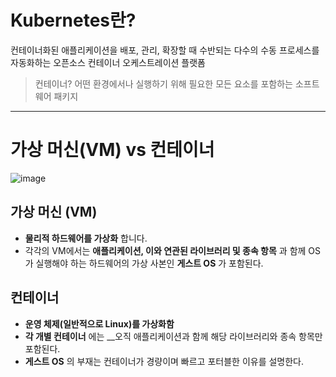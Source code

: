# Kubernetes란?

컨테이너화된 애플리케이션을 배포, 관리, 확장할 때 수반되는 다수의 수동 프로세스를 자동화하는 오픈소스 컨테이너 오케스트레이션 플랫폼

> 컨테이너? 어떤 환경에서나 실행하기 위해 필요한 모든 요소를 포함하는 소프트웨어 패키지

---

# 가상 머신(VM) vs 컨테이너

![image](https://user-images.githubusercontent.com/54052704/223016571-340cbfc7-9c2f-4253-8d0f-81088231b73e.png)

## 가상 머신 (VM)

- __물리적 하드웨어를 가상화__ 합니다.
- 각각의 VM에서는 __애플리케이션, 이와 연관된 라이브러리 및 종속 항목__ 과 함께 OS가 실행해야 하는 하드웨어의 가상 사본인 __게스트 OS__ 가 포함된다.

## 컨테이너

- __운영 체제(일반적으로 Linux)를 가상화함__
- __각 개별 컨테이너__ 에는 __오직 애플리케이션과 함께 해당 라이브러리와 종속 항목만 포함된다.
- __게스트 OS__ 의 부재는 컨테이너가 경량이며 빠르고 포터블한 이유를 설명한다.
